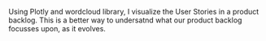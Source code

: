 
Using Plotly and wordcloud library, I visualize the User Stories in a product backlog. This is a better way to undersatnd what our product backlog focusses upon, as it evolves.
